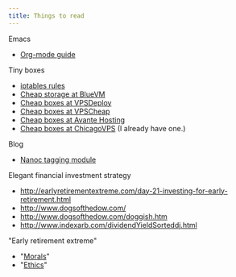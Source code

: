 ```yaml
---
title: Things to read
---
```


Emacs

* [Org-mode guide](http://orgmode.org/orgguide.pdf)

Tiny boxes

* [iptables rules](http://www.techrepublic.com/blog/10things/10-iptables-rules-to-help-secure-your-linux-box/539)
* [Cheap storage at BlueVM](https://www.bluevm.com/)
* [Cheap boxes at VPSDeploy](https://vpsdeploy.com/buy-minivps)
* [Cheap boxes at VPSCheap](http://www.lowendbox.com/blog/vpscheap-net-18year-128mb-openvz-vps-in-chicago/)
* [Cheap boxes at Avante Hosting](http://www.lowendbox.com/blog/avante-hosting-6half-yearly-128mb-kvm-or-xen-in-florida-usa/)
* [Cheap boxes at ChicagoVPS](http://chicagovps.net) (I already have one.)

Blog

* [Nanoc tagging module](http://nanoc.stoneship.org/docs/api/3.4/Nanoc/Helpers/Tagging.html)

Elegant financial investment strategy

* http://earlyretirementextreme.com/day-21-investing-for-early-retirement.html
* http://www.dogsofthedow.com/
* http://www.dogsofthedow.com/doggish.htm
* http://www.indexarb.com/dividendYieldSorteddj.html

"Early retirement extreme"

* "[Morals](http://earlyretirementextreme.com/kantian-morals-and-early-retirement.html)"
* "[Ethics](http://forum.earlyretirementextreme.com/topic.php?id=1126)"

